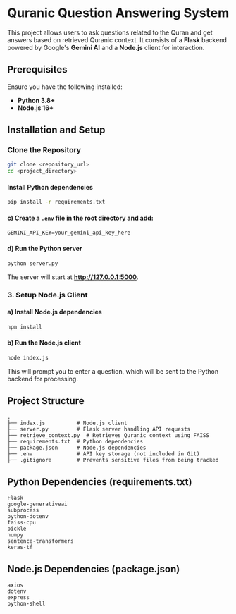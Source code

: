 # Quranic Question Answering System

This project allows users to ask questions related to the Quran and get answers based on retrieved Quranic context. It consists of a **Flask** backend powered by Google's **Gemini AI** and a **Node.js** client for interaction.

## Prerequisites

Ensure you have the following installed:
- **Python 3.8+**
- **Node.js 16+**

## Installation and Setup

### Clone the Repository
```sh
git clone <repository_url>
cd <project_directory>
```


#### Install Python dependencies
```sh
pip install -r requirements.txt
```

#### c) Create a `.env` file in the root directory and add:
```env
GEMINI_API_KEY=your_gemini_api_key_here
```

#### d) Run the Python server
```sh
python server.py
```
The server will start at **http://127.0.0.1:5000**.

### 3. Setup Node.js Client
#### a) Install Node.js dependencies
```sh
npm install
```

#### b) Run the Node.js client
```sh
node index.js
```
This will prompt you to enter a question, which will be sent to the Python backend for processing.

## Project Structure
```
.
├── index.js          # Node.js client
├── server.py         # Flask server handling API requests
├── retrieve_context.py  # Retrieves Quranic context using FAISS
├── requirements.txt  # Python dependencies
├── package.json      # Node.js dependencies
├── .env              # API key storage (not included in Git)
├── .gitignore        # Prevents sensitive files from being tracked
```

## Python Dependencies (requirements.txt)
```
Flask
google-generativeai
subprocess
python-dotenv
faiss-cpu
pickle
numpy
sentence-transformers
keras-tf
```

## Node.js Dependencies (package.json)
```
axios
dotenv
express
python-shell
```


